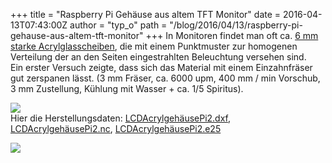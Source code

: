 +++
title = "Raspberry Pi Gehäuse aus altem TFT Monitor"
date = 2016-04-13T07:43:00Z
author = "typ_o"
path = "/blog/2016/04/13/raspberry-pi-gehause-aus-altem-tft-monitor"
+++
In Monitoren findet man oft ca. [6 mm starke
Acrylglasscheiben](https://de.wikipedia.org/wiki/Datei:Tft_innenleben.jpg),
die mit einem Punktmuster zur homogenen Verteilung der an den Seiten
eingestrahlten Beleuchtung versehen sind.  
Ein erster Versuch zeigte, dass sich das Material mit einem
Einzahnfräser gut zerspanen lässt. (3 mm Fräser, ca. 6000 upm, 400 mm /
min Vorschub, 3 mm Zustellung, Kühlung mit Wasser + ca. 1/5 Spiritus).  
  
[![](https://flipdot.org/blog/uploads/PiCase01.serendipityThumb.jpg)](https://flipdot.org/blog/uploads/PiCase01.jpg)  
Hier die Herstellungsdaten:
[LCDAcrylgehäusePi2.dxf](https://flipdot.org/blog/uploads/LCDAcrylgehusePi2.dxf "LCDAcrylgehusePi2.dxf"),
[LCDAcrylgehäusePi2.nc](https://flipdot.org/blog/uploads/LCDAcrylgehusePi2.nc "LCDAcrylgehusePi2.nc"),
[LCDAcrylgehäusePi2.e25](https://flipdot.org/blog/uploads/LCDAcrylgehusePi2.e25 "LCDAcrylgehusePi2.e25")  
  
[![](https://flipdot.org/blog/uploads/PiCase02.serendipityThumb.jpg)](https://flipdot.org/blog/uploads/PiCase02.jpg)

